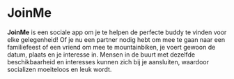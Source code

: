 # JoinMe

**JoinMe** is een sociale app om je te helpen de perfecte buddy te vinden voor elke gelegenheid! Of je nu een partner nodig hebt om mee te gaan naar een familiefeest of een vriend om mee te mountainbiken, je voert gewoon de datum, plaats en je interesse in. Mensen in de buurt met dezelfde beschikbaarheid en interesses kunnen zich bij je aansluiten, waardoor socializen moeiteloos en leuk wordt.

